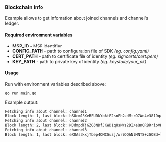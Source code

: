 ### Blockchain Info

Example allows to get infomation about joined channels and channel's ledger.

#### Required environment variables
- **MSP_ID** - MSP identifier
- **CONFIG_PATH** - path to configuration file of SDK _(eg. config.yaml)_
- **CERT_PATH** - path to certificate file of identity _(eg. signcerts/cert.pem)_
- **KEY_PATH** - path to private key of identity _(eg. keystore/your_pk)_

#### Usage
Run with environment variables described above:
```bash
go run main.go
```

Example output:
```bash
Fetching info about channel: channel1
Block length: 1, last block: hSUcm1BXeBFUDkYoktP2snFh2sdMtrO7Wn4e381Dq4Y=, prev block: 
Fetching info about channel: channel2
Block length: 2, last block: NJdmpdTjGZG3NDfJKWD1qUsNWs2DI/eQnCRBRrioVKo=, prev block: 6vm07LCMvpIjJ9OZ54WJZfZNKZ21w2KbSkEVExjvfN4=
Fetching info about channel: channel3
Block length: 1, last block: eX8As3kxjTbep4QMCGuzj/wrZQQhNlMNTS+zGOBd+lk=, prev block:
```